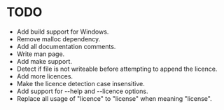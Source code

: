 TODO
====

* Add build support for Windows.
* Remove malloc dependency.
* Add all documentation comments.
* Write man page.
* Add make support.
* Detect if file is not writeable before attempting to append the licence.
* Add more licences.
* Make the licence detection case insensitive.
* Add support for --help and --licence options.
* Replace all usage of "licence" to "license" when meaning "license".